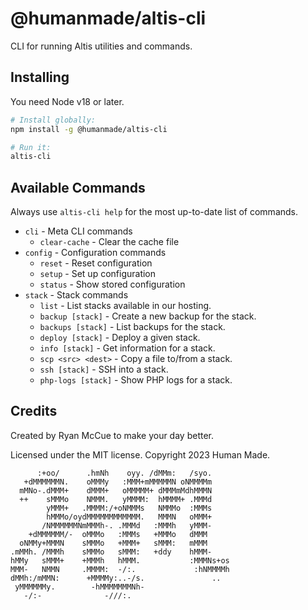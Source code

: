 # @humanmade/altis-cli

CLI for running Altis utilities and commands.


## Installing

You need Node v18 or later.

```sh
# Install globally:
npm install -g @humanmade/altis-cli

# Run it:
altis-cli
```

## Available Commands

Always use `altis-cli help` for the most up-to-date list of commands.
* `cli` - Meta CLI commands
	* `clear-cache` - Clear the cache file
* `config` - Configuration commands
	* `reset` - Reset configuration
	* `setup` - Set up configuration
	* `status` - Show stored configuration
* `stack` - Stack commands
	* `list` - List stacks available in our hosting.
	* `backup [stack]` - Create a new backup for the stack.
	* `backups [stack]` - List backups for the stack.
	* `deploy [stack]` - Deploy a given stack.
	* `info [stack]` - Get information for a stack.
	* `scp <src> <dest>` - Copy a file to/from a stack.
	* `ssh [stack]` - SSH into a stack.
	* `php-logs [stack]` - Show PHP logs for a stack.

## Credits

Created by Ryan McCue to make your day better.

Licensed under the MIT license. Copyright 2023 Human Made.

```
      :+oo/      .hmNh    oyy. /dMMm:   /syo.
   +dMMMMMMN.    oMMMy   :MMM+mMMMMMN oNMMMMm
  mMNo-.dMMM+    dMMM+   oMMMMM+ dMMMmMdhMMMN
  ++    sMMMo    NMMM.   yMMMM:  hMMMM+ .MMMd
        yMMM+   .MMMM:/+oNMMMs   NMMMo  :MMMs
        hMMMo/oydMMMMMMMMMMMM.   MMMN   oMMM+
       /NMMMMMMNmMMMh-. .MMMd   :MMMh   yMMM-
    +dMMMMMM/-  oMMMo   :MMMs   +MMMo   dMMM
  oNMMy+MMMN    sMMMo   +MMM+   sMMM:   mMMM
.mMMh. /MMMh    sMMMo   sMMM:   +ddy    hMMM-
hMMy   sMMM+    +MMMh   hMMM.           :MMMNs+os
MMM-   NMMN     .MMMM:  -/:.             :hNMMMMh
dMMh:/mMMN:      +MMMMy:..-/s.               ..
 yMMMMMMy.        -hMMMMMMMNh-
   -/:-              -///:.
```
